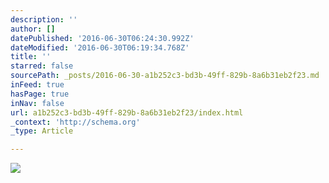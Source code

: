 ```yaml
---
description: ''
author: []
datePublished: '2016-06-30T06:24:30.992Z'
dateModified: '2016-06-30T06:19:34.768Z'
title: ''
starred: false
sourcePath: _posts/2016-06-30-a1b252c3-bd3b-49ff-829b-8a6b31eb2f23.md
inFeed: true
hasPage: true
inNav: false
url: a1b252c3-bd3b-49ff-829b-8a6b31eb2f23/index.html
_context: 'http://schema.org'
_type: Article

---
```

![](https://the-grid-user-content.s3-us-west-2.amazonaws.com/7b6ca80d-5ec6-4287-8392-c0130e54ae08.jpg)